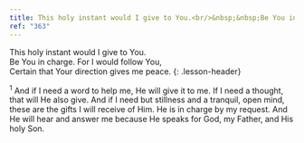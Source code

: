 ```yaml
---
title: This holy instant would I give to You.<br/>&nbsp;&nbsp;Be You in charge. For I would follow You,<br/>&nbsp;&nbsp;Certain that Your direction gives me peace.
ref: "363"
---
```


This holy instant would I give to You.<br/>
Be You in charge. For I would follow You,<br/>
Certain that Your direction gives me peace.
{: .lesson-header}

<sup>1</sup> And if I need a word to help me, He will give it to me. If
I need a thought, that will He also give. And if I need but stillness
and a tranquil, open mind, these are the gifts I will receive of Him. He
is in charge by my request. And He will hear and answer me because He
speaks for God, my Father, and His holy Son.

